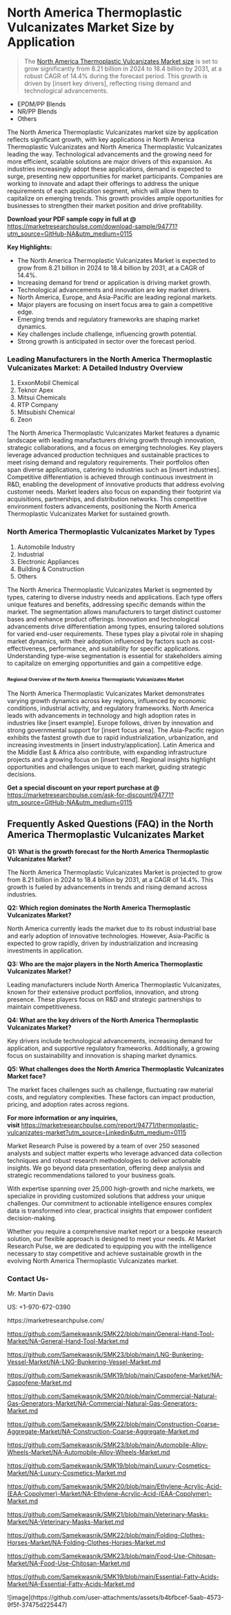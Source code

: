 <h1>North America Thermoplastic Vulcanizates Market&nbsp;Size by Application</h1><blockquote><p>The <a href="https://marketresearchpulse.com/download-sample/94771?utm_source=GitHub-NA&amp;utm_medium=0115">North America Thermoplastic Vulcanizates Market size</a> is set to grow significantly from 8.21 billion in 2024 to 18.4 billion by 2031, at a robust CAGR of 14.4% during the forecast period. This growth is driven by [insert key drivers], reflecting rising demand and technological advancements.</p></blockquote><ul><li>EPDM/PP Blends<li> NR/PP Blends<li> Others</li></ul><p>The North America Thermoplastic Vulcanizates market size by application reflects significant growth, with key applications in North America Thermoplastic Vulcanizates and North America Thermoplastic Vulcanizates leading the way. Technological advancements and the growing need for more efficient, scalable solutions are major drivers of this expansion. As industries increasingly adopt these applications, demand is expected to surge, presenting new opportunities for market participants. Companies are working to innovate and adapt their offerings to address the unique requirements of each application segment, which will allow them to capitalize on emerging trends. This growth provides ample opportunities for businesses to strengthen their market position and drive profitability.</p><p><strong>Download your PDF sample copy in full at @ </strong><a href="https://marketresearchpulse.com/download-sample/94771?utm_source=GitHub-NA&amp;utm_medium=0115">https://marketresearchpulse.com/download-sample/94771?utm_source=GitHub-NA&amp;utm_medium=0115</a></p><p><strong>Key Highlights: </strong></p><ul><li>The North America Thermoplastic Vulcanizates Market is expected to grow from 8.21 billion in 2024 to 18.4 billion by 2031, at a CAGR of 14.4%.</li><li>Increasing demand for trend or application is driving market growth.</li><li>Technological advancements and innovation are key market drivers.</li><li>North America, Europe, and Asia-Pacific are leading regional markets.</li><li>Major players are focusing on insert focus area to gain a competitive edge.</li><li>Emerging trends and regulatory frameworks are shaping market dynamics.</li><li>Key challenges include challenge, influencing growth potential.</li><li>Strong growth is anticipated in sector over the forecast period.</li></ul><h3>Leading Manufacturers in the North America Thermoplastic Vulcanizates Market: A Detailed Industry Overview</h3><ol><li>ExxonMobil Chemical</li><li>Teknor Apex</li><li>Mitsui Chemicals</li><li>RTP Company</li><li>Mitsubishi Chemical</li><li>Zeon</li></ol><div class="flex max-w-full flex-col flex-grow"><div class="min-h-8 text-message flex w-full flex-col items-end gap-2 whitespace-normal break-words [.text-message+&amp;]:mt-5" dir="auto" data-message-author-role="assistant" data-message-id="fd8432e4-4910-450d-b182-61b7bfb0a01f" data-message-model-slug="gpt-4o"><div class="flex w-full flex-col gap-1 empty:hidden first:pt-[3px]"><div class="markdown prose w-full break-words dark:prose-invert light"><p>The North America Thermoplastic Vulcanizates Market features a dynamic landscape with leading manufacturers driving growth through innovation, strategic collaborations, and a focus on emerging technologies. Key players leverage advanced production techniques and sustainable practices to meet rising demand and regulatory requirements. Their portfolios often span diverse applications, catering to industries such as [insert industries]. Competitive differentiation is achieved through continuous investment in R&amp;D, enabling the development of innovative products that address evolving customer needs. Market leaders also focus on expanding their footprint via acquisitions, partnerships, and distribution networks. This competitive environment fosters advancements, positioning the North America Thermoplastic Vulcanizates Market for sustained growth.</p></div></div></div></div><h3>North America Thermoplastic Vulcanizates Market by Types</h3><ol><li>Automobile Industry<li> Industrial<li> Electronic Appliances<li> Building & Construction<li> Others</li></ol><div class="flex max-w-full flex-col flex-grow"><div class="min-h-8 text-message flex w-full flex-col items-end gap-2 whitespace-normal break-words [.text-message+&amp;]:mt-5" dir="auto" data-message-author-role="assistant" data-message-id="084470be-0bb7-4664-bddf-5156b4f41249" data-message-model-slug="gpt-4o-mini"><div class="flex w-full flex-col gap-1 empty:hidden first:pt-[3px]"><div class="markdown prose w-full break-words dark:prose-invert light"><p>The North America Thermoplastic Vulcanizates Market is segmented by types, catering to diverse industry needs and applications. Each type offers unique features and benefits, addressing specific demands within the market. The segmentation allows manufacturers to target distinct customer bases and enhance product offerings. Innovation and technological advancements drive differentiation among types, ensuring tailored solutions for varied end-user requirements. These types play a pivotal role in shaping market dynamics, with their adoption influenced by factors such as cost-effectiveness, performance, and suitability for specific applications. Understanding type-wise segmentation is essential for stakeholders aiming to capitalize on emerging opportunities and gain a competitive edge.</p></div></div></div></div><h3><span style="font-size: 11px;">Regional Overview of the North America Thermoplastic Vulcanizates Market</span></h3><div class="flex max-w-full flex-col flex-grow"><div class="min-h-8 text-message flex w-full flex-col items-end gap-2 whitespace-normal break-words [.text-message+&amp;]:mt-5" dir="auto" data-message-author-role="assistant" data-message-id="e9038762-ce64-4e30-91c9-9bd413514231" data-message-model-slug="gpt-4o-mini"><div class="flex w-full flex-col gap-1 empty:hidden first:pt-[3px]"><div class="markdown prose w-full break-words dark:prose-invert light"><p>The North America Thermoplastic Vulcanizates Market demonstrates varying growth dynamics across key regions, influenced by economic conditions, industrial activity, and regulatory frameworks. North America leads with advancements in technology and high adoption rates in industries like [insert example]. Europe follows, driven by innovation and strong governmental support for [insert focus area]. The Asia-Pacific region exhibits the fastest growth due to rapid industrialization, urbanization, and increasing investments in [insert industry/application]. Latin America and the Middle East &amp; Africa also contribute, with expanding infrastructure projects and a growing focus on [insert trend]. Regional insights highlight opportunities and challenges unique to each market, guiding strategic decisions.</p></div></div></div></div><p><strong>Get a special discount on your report purchase at @ </strong><a href="https://marketresearchpulse.com/ask-for-discount/94771?utm_source=GitHub-NA&amp;utm_medium=0115">https://marketresearchpulse.com/ask-for-discount/94771?utm_source=GitHub-NA&amp;utm_medium=0115</a></p><h2>Frequently Asked Questions (FAQ) in the North America Thermoplastic Vulcanizates Market</h2><p><strong>Q1: What is the growth forecast for the North America Thermoplastic Vulcanizates Market?</strong></p><p>The North America Thermoplastic Vulcanizates Market is projected to grow from 8.21 billion in 2024 to 18.4 billion by 2031, at a CAGR of 14.4%. This growth is fueled by advancements in trends and rising demand across industries.</p><p><strong>Q2: Which region dominates the North America Thermoplastic Vulcanizates Market?</strong></p><p>North America currently leads the market due to its robust industrial base and early adoption of innovative technologies. However, Asia-Pacific is expected to grow rapidly, driven by industrialization and increasing investments in application.</p><p><strong>Q3: Who are the major players in the North America Thermoplastic Vulcanizates Market?</strong></p><p>Leading manufacturers include North America Thermoplastic Vulcanizates, known for their extensive product portfolios, innovation, and strong presence. These players focus on R&amp;D and strategic partnerships to maintain competitiveness.</p><p><strong>Q4: What are the key drivers of the North America Thermoplastic Vulcanizates Market?</strong></p><p>Key drivers include technological advancements, increasing demand for application, and supportive regulatory frameworks. Additionally, a growing focus on sustainability and innovation is shaping market dynamics.</p><p><strong>Q5: What challenges does the North America Thermoplastic Vulcanizates Market face?</strong></p><p>The market faces challenges such as challenge, fluctuating raw material costs, and regulatory complexities. These factors can impact production, pricing, and adoption rates across regions.</p><p><strong>For more information or any inquiries, visit&nbsp;</strong><a href="https://marketresearchpulse.com/report/94771/thermoplastic-vulcanizates-market?utm_source=Linkedin&utm_medium=0115">https://marketresearchpulse.com/report/94771/thermoplastic-vulcanizates-market?utm_source=Linkedin&utm_medium=0115</a></p><p>Market Research Pulse is powered by a team of over 250 seasoned analysts and subject matter experts who leverage advanced data collection techniques and robust research methodologies to deliver actionable insights. We go beyond data presentation, offering deep analysis and strategic recommendations tailored to your business goals.</p><p>With expertise spanning over 25,000 high-growth and niche markets, we specialize in providing customized solutions that address your unique challenges. Our commitment to actionable intelligence ensures complex data is transformed into clear, practical insights that empower confident decision-making.</p><p>Whether you require a comprehensive market report or a bespoke research solution, our flexible approach is designed to meet your needs. At Market Research Pulse, we are dedicated to equipping you with the intelligence necessary to stay competitive and achieve sustainable growth in the evolving North America Thermoplastic Vulcanizates market.</p><h3><strong>Contact Us-</strong></h3><p>Mr. Martin Davis</p><p>US: +1-970-672-0390</p><p>https://marketresearchpulse.com/</p><p><a href="https://github.com/Samekwasnik/SMK22/blob/main/General-Hand-Tool-Market/NA-General-Hand-Tool-Market.md">https://github.com/Samekwasnik/SMK22/blob/main/General-Hand-Tool-Market/NA-General-Hand-Tool-Market.md</a></p><p><a href="https://github.com/Samekwasnik/SMK23/blob/main/LNG-Bunkering-Vessel-Market/NA-LNG-Bunkering-Vessel-Market.md">https://github.com/Samekwasnik/SMK23/blob/main/LNG-Bunkering-Vessel-Market/NA-LNG-Bunkering-Vessel-Market.md</a></p><p><a href="https://github.com/Samekwasnik/SMK19/blob/main/Caspofene-Market/NA-Caspofene-Market.md">https://github.com/Samekwasnik/SMK19/blob/main/Caspofene-Market/NA-Caspofene-Market.md</a></p><p><a href="https://github.com/Samekwasnik/SMK20/blob/main/Commercial-Natural-Gas-Generators-Market/NA-Commercial-Natural-Gas-Generators-Market.md">https://github.com/Samekwasnik/SMK20/blob/main/Commercial-Natural-Gas-Generators-Market/NA-Commercial-Natural-Gas-Generators-Market.md</a></p><p><a href="https://github.com/Samekwasnik/SMK22/blob/main/Construction-Coarse-Aggregate-Market/NA-Construction-Coarse-Aggregate-Market.md">https://github.com/Samekwasnik/SMK22/blob/main/Construction-Coarse-Aggregate-Market/NA-Construction-Coarse-Aggregate-Market.md</a></p><p><a href="https://github.com/Samekwasnik/SMK23/blob/main/Automobile-Alloy-Wheels-Market/NA-Automobile-Alloy-Wheels-Market.md">https://github.com/Samekwasnik/SMK23/blob/main/Automobile-Alloy-Wheels-Market/NA-Automobile-Alloy-Wheels-Market.md</a></p><p><a href="https://github.com/Samekwasnik/SMK19/blob/main/Luxury-Cosmetics-Market/NA-Luxury-Cosmetics-Market.md">https://github.com/Samekwasnik/SMK19/blob/main/Luxury-Cosmetics-Market/NA-Luxury-Cosmetics-Market.md</a></p><p><a href="https://github.com/Samekwasnik/SMK20/blob/main/Ethylene-Acrylic-Acid-(EAA-Copolymer)-Market/NA-Ethylene-Acrylic-Acid-(EAA-Copolymer)-Market.md">https://github.com/Samekwasnik/SMK20/blob/main/Ethylene-Acrylic-Acid-(EAA-Copolymer)-Market/NA-Ethylene-Acrylic-Acid-(EAA-Copolymer)-Market.md</a></p><p><a href="https://github.com/Samekwasnik/SMK21/blob/main/Veterinary-Masks-Market/NA-Veterinary-Masks-Market.md">https://github.com/Samekwasnik/SMK21/blob/main/Veterinary-Masks-Market/NA-Veterinary-Masks-Market.md</a></p><p><a href="https://github.com/Samekwasnik/SMK22/blob/main/Folding-Clothes-Horses-Market/NA-Folding-Clothes-Horses-Market.md">https://github.com/Samekwasnik/SMK22/blob/main/Folding-Clothes-Horses-Market/NA-Folding-Clothes-Horses-Market.md</a></p><p><a href="https://github.com/Samekwasnik/SMK23/blob/main/Food-Use-Chitosan-Market/NA-Food-Use-Chitosan-Market.md">https://github.com/Samekwasnik/SMK23/blob/main/Food-Use-Chitosan-Market/NA-Food-Use-Chitosan-Market.md</a></p><p><a href="https://github.com/Samekwasnik/SMK19/blob/main/Essential-Fatty-Acids-Market/NA-Essential-Fatty-Acids-Market.md">https://github.com/Samekwasnik/SMK19/blob/main/Essential-Fatty-Acids-Market/NA-Essential-Fatty-Acids-Market.md</a></p>
![image](https://github.com/user-attachments/assets/b4bfbcef-5aab-4573-9f5f-37475d225447)
